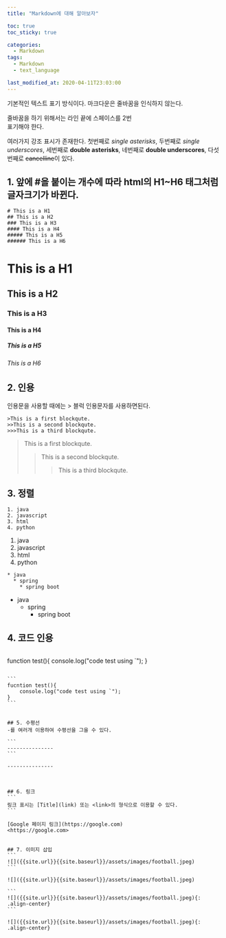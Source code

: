 ```yaml
---
title: "Markdown에 대해 알아보자"

toc: true
toc_sticky: true

categories:
  - Markdown
tags:
  - Markdown
  - text_language

last_modified_at: 2020-04-11T23:03:00
---
```


기본적인 텍스트 표기 방식이다.
마크다운은 줄바꿈을 인식하지 않는다.

줄바꿈을 하기 위해서는 라인 끝에 스페이스를 2번  
표기해야 한다.

여러가지 강조 표시가 존재한다. 첫번째로 *single asterisks*,
두번째로 _single underscores_, 세번째로 **double asterisks**, 네번째로 __double underscores__, 다섯번째로 ~~cancelline~~이 있다.


## 1. 앞에 #을 붙이는 개수에 따라 html의 H1~H6 태그처럼 글자크기가 바뀐다.

```
# This is a H1
## This is a H2
### This is a H3
#### This is a H4
##### This is a H5
###### This is a H6
```

# This is a H1

## This is a H2

### This is a H3

#### This is a H4

##### This is a H5

###### This is a H6  
  
  
## 2. 인용  
인용문을 사용할 때에는 > 블럭 인용문자를 사용하면된다.

```
>This is a first blockqute.
>>This is a second blockqute.
>>>This is a third blockqute.
```

>This is a first blockqute.
>>This is a second blockqute.
>>>This is a third blockqute.


## 3. 정렬  

```
1. java
2. javascript
3. html
4. python
```

1. java
2. javascript
3. html
4. python


```
* java
  * spring
    * spring boot
```

* java
  * spring
    * spring boot



## 4. 코드 인용  
```를 코드 앞뒤에 붙여 코드 인용 가능

``````
function test(){
	console.log("code test using `");
}
``````

```
fucntion test(){
	console.log("code test using `");
}
```


## 5. 수평선  
-를 여러개 이용하여 수평선을 그을 수 있다.

```
---------------
```

---------------



## 6. 링크  
```
링크 표시는 [Title](link) 또는 <link>의 형식으로 이용할 수 있다.  
```

[Google 페이지 링크](https://google.com)  
<https://google.com>


## 7. 이미지 삽입  
```
![]({{site.url}}{{site.baseurl}}/assets/images/football.jpeg)
```

![]({{site.url}}{{site.baseurl}}/assets/images/football.jpeg)

```
![]({{site.url}}{{site.baseurl}}/assets/images/football.jpeg){: .align-center}
```

![]({{site.url}}{{site.baseurl}}/assets/images/football.jpeg){: .align-center}
